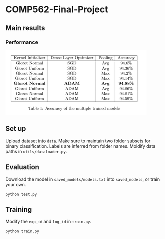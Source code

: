 # COMP562-Final-Project

## Main results

### Performance

![Model Table](./readme/Table.png)

## Set up
Upload dataset into `data`. Make sure to maintain two folder subsets for binary classification. Labels are inferred from folder names.
Moidify data paths in `utils/dataloader.py`.

## Evaluation
Download the model in `saved_models/models.txt` into `saved_models`, or train your own.
```
python test.py
```

## Training
Modify the `exp_id` and `log_id` in `train.py`.
```
python train.py
```
